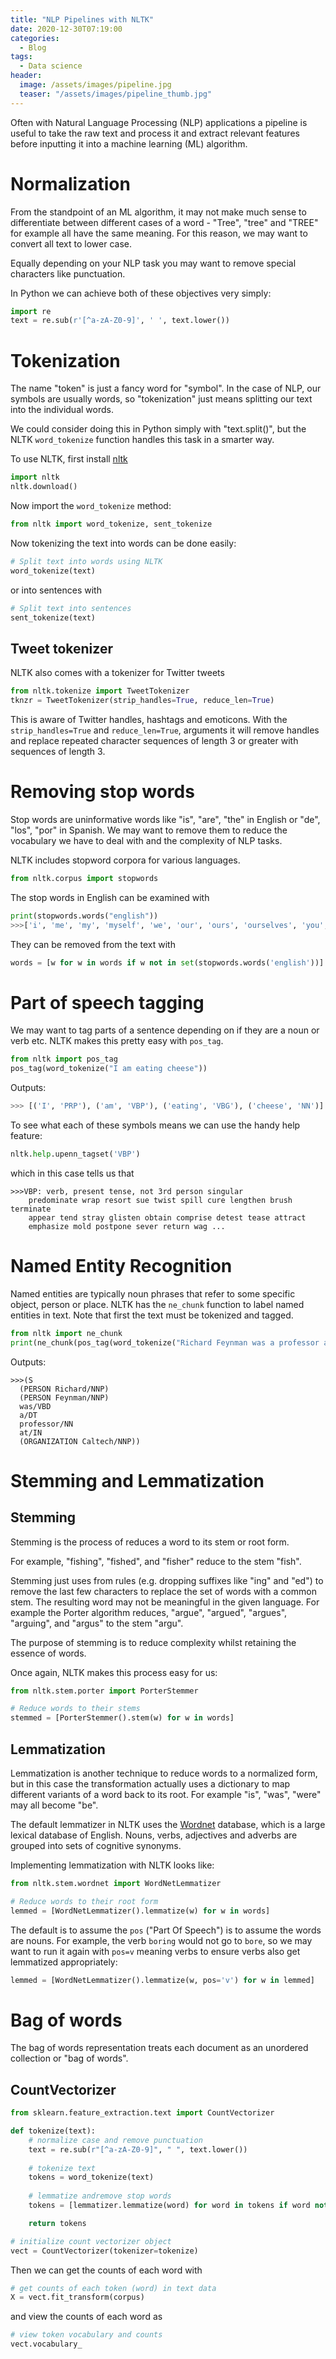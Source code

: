 ```yaml
---
title: "NLP Pipelines with NLTK"
date: 2020-12-30T07:19:00
categories:
  - Blog
tags:
  - Data science
header:
  image: /assets/images/pipeline.jpg
  teaser: "/assets/images/pipeline_thumb.jpg"
---
```


Often with Natural Language Processing (NLP) applications a pipeline is useful to take the raw text and process it and extract relevant features before inputting it into a machine learning (ML) algorithm.

# Normalization

From the standpoint of an ML algorithm, it may not make much sense to differentiate between different cases of a word - "Tree", "tree" and "TREE" for example all have the same meaning. For this reason, we may want to convert all text to lower case. 

Equally depending on your NLP task you may want to remove special characters like punctuation.

In Python we can achieve both of these objectives very simply:

```python
import re
text = re.sub(r'[^a-zA-Z0-9]', ' ', text.lower())
```

# Tokenization

The name "token" is just a fancy word for "symbol". In the case of NLP, our symbols are usually words, so "tokenization" just means splitting our text into the individual words. 

We could consider doing this in Python simply with "text.split()", but the NLTK `word_tokenize` function handles this task in a smarter way.

To use NLTK, first install [nltk](https://www.nltk.org/data.html#interactive-installer)

```python
import nltk
nltk.download()
```

Now import the `word_tokenize` method:

```python
from nltk import word_tokenize, sent_tokenize
```

Now tokenizing the text into words can be done easily:

```python
# Split text into words using NLTK
word_tokenize(text)
```

or into sentences with

```python
# Split text into sentences
sent_tokenize(text)
```

## Tweet tokenizer

NLTK also comes with a tokenizer for Twitter tweets

```python
from nltk.tokenize import TweetTokenizer
tknzr = TweetTokenizer(strip_handles=True, reduce_len=True)
```

This is aware of Twitter handles, hashtags and emoticons. With the `strip_handles=True` and `reduce_len=True`, arguments it will remove handles and replace repeated character sequences of length 3 or greater with sequences of length 3.  



# Removing stop words

Stop words are uninformative words like "is", "are", "the" in English or "de", "los", "por" in Spanish. We may want to remove them to reduce the vocabulary we have to deal with and the complexity of NLP tasks.

NLTK includes stopword corpora for various languages. 


```python
from nltk.corpus import stopwords
```

The stop words in English can be examined with

```python
print(stopwords.words("english"))
>>>['i', 'me', 'my', 'myself', 'we', 'our', 'ours', 'ourselves', 'you', "you're", "you've", "you'll", "you'd", 'your', 'yours', 'yourself', 'yourselves', 'he', 'him', 'his', 'himself', 'she', "
```

They can be removed from the text with

```python
words = [w for w in words if w not in set(stopwords.words('english'))]
```

# Part of speech tagging

We may want to tag parts of a sentence depending on if they are a noun or verb etc. NLTK makes this pretty easy with `pos_tag`.

```python
from nltk import pos_tag
pos_tag(word_tokenize("I am eating cheese"))
```

Outputs:

```python
>>> [('I', 'PRP'), ('am', 'VBP'), ('eating', 'VBG'), ('cheese', 'NN')]
```

To see what each of these symbols means we can use the handy help feature:

```python
nltk.help.upenn_tagset('VBP')
```
which in this case tells us that

```text
>>>VBP: verb, present tense, not 3rd person singular
    predominate wrap resort sue twist spill cure lengthen brush terminate
    appear tend stray glisten obtain comprise detest tease attract
    emphasize mold postpone sever return wag ...
```

# Named Entity Recognition

Named entities are typically noun phrases that refer to some specific object, person or place. NLTK has the `ne_chunk` function to label named entities in text. Note that first the text must be tokenized and tagged.

```python
from nltk import ne_chunk
print(ne_chunk(pos_tag(word_tokenize("Richard Feynman was a professor at Caltech"))))
```

Outputs:

```text
>>>(S
  (PERSON Richard/NNP)
  (PERSON Feynman/NNP)
  was/VBD
  a/DT
  professor/NN
  at/IN
  (ORGANIZATION Caltech/NNP))
```

# Stemming and Lemmatization

## Stemming

Stemming is the process of reduces a word to its stem or root form.

For example, "fishing", "fished", and "fisher" reduce to the stem "fish".

Stemming just uses from rules (e.g. dropping suffixes like "ing" and "ed") to remove the last few characters to replace the set of words with a common stem. The resulting word may not be meaningful in the given language. For example the Porter algorithm reduces, "argue", "argued", "argues", "arguing", and "argus" to the stem "argu".

The purpose of stemming is to reduce complexity whilst retaining the essence of words.

Once again, NLTK makes this process easy for us:

```python
from nltk.stem.porter import PorterStemmer

# Reduce words to their stems
stemmed = [PorterStemmer().stem(w) for w in words]
```

## Lemmatization

Lemmatization is another technique to reduce words to a normalized form, but in this case the transformation actually uses a dictionary to map different variants of a word back to its root. For example "is", "was", "were" may all become "be".

The default lemmatizer in NLTK uses the [Wordnet](https://wordnet.princeton.edu/) database, which is a large lexical database of English. Nouns, verbs, adjectives and adverbs are grouped into sets of cognitive synonyms.

Implementing lemmatization with NLTK looks like:

```python
from nltk.stem.wordnet import WordNetLemmatizer

# Reduce words to their root form
lemmed = [WordNetLemmatizer().lemmatize(w) for w in words]
```

The default is to assume the `pos` ("Part Of Speech") is to assume the words are nouns. For example, the verb `boring` would not go to `bore`, so we may want to run it again with `pos=v` meaning verbs to ensure verbs also get lemmatized appropriately:

```python
lemmed = [WordNetLemmatizer().lemmatize(w, pos='v') for w in lemmed]
```

# Bag of words

The bag of words representation treats each document as an unordered collection or "bag of words".

## CountVectorizer

```python
from sklearn.feature_extraction.text import CountVectorizer

def tokenize(text):
    # normalize case and remove punctuation
    text = re.sub(r"[^a-zA-Z0-9]", " ", text.lower())
    
    # tokenize text
    tokens = word_tokenize(text)
    
    # lemmatize andremove stop words
    tokens = [lemmatizer.lemmatize(word) for word in tokens if word not in stop_words]

    return tokens

# initialize count vectorizer object
vect = CountVectorizer(tokenizer=tokenize)
```
Then we can get the counts of each word with

```python
# get counts of each token (word) in text data
X = vect.fit_transform(corpus)
```

and view the counts of each word as

```python
# view token vocabulary and counts
vect.vocabulary_
```